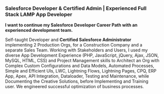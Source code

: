 ### Salesforce Developer & Certified Admin | Experienced Full Stack LAMP App Developer

**I want to continue my Salesforce Developer Career Path with an experienced development team.**

Self-taught Developer and **Certified Salesforce Administrator** implementing 2 Production Orgs, for a Construction Company and a
separate Sales Team. Working with Stakeholders and Users, I used my diverse App Development Experience (PHP, JavaScript, jQuery,
Ajax, JSON, MySQL, HTML, CSS) and Project Management skills to Architect an Org with Complex Custom Configurations and Data
Models, Automated Processes, Simple and Efficient UIs, LWC, Lightning Flows, Lightning Pages, CPQ, ERP App, Apex, API Integration,
Dataloader, Testing and Maintenance, while Documenting the Creative Solutions, before Implementing and Training user. We
engineered successful optimization of business processes.
